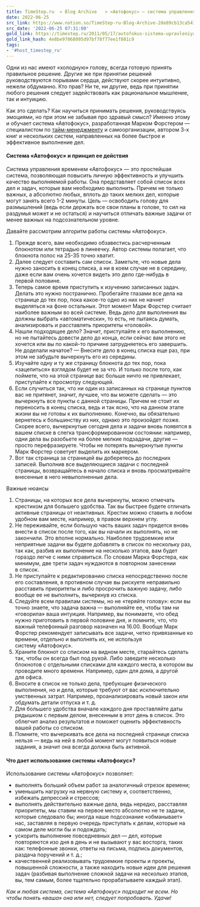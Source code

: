 ```yaml
---
title: TimeStep.ru  » Blog Archive   » «Автофокус» — система управления временем Марка Форстера
date: 2022-06-25
src_link: https://www.notion.so/TimeStep-ru-Blog-Archive-28e89cb13ca5437487f77a5f0388bfe2
src_date: '2022-06-25 07:31:00'
gold_link: https://timestep.ru/2011/05/17/avtofokus-sistema-upravleniya-vremenem-marka-forstera
gold_link_hash: 4e8be97068095d97bf78f77ee1f881c9
tags:
- '#host_timestep_ru'
---
```



Одни из нас имеют «холодную» голову, всегда готовую принять правильное решение. Другие же при принятии решений руководствуются порывами сердца, действуют скорее интуитивно, нежели обдуманно. Кто прав? Ни те, ни другие, ведь при принятии любого решения следует задействовать как рациональное мышление, так и интуицию.


Как это сделать? Как научиться принимать решения, руководствуясь эмоциями, но при этом не забывая про здравый смысл? Именно этому и обучает система «Автофокус», разработанная Марком Форстером — специалистом по [тайм-менеджменту](#) и самоорганизации, автором 3-х книг и нескольких систем, направленных на более быстрое и эффективное выполнение дел.


#### Система «Автофокус» и принцип ее действия


Система управления временем «Автофокус» — это простейшая система, позволяющая повысить личную эффективность и улучшить качество выполняемой работы. Она представляет собой список всех дел и задач, которые вам необходимо выполнить. Причем не только важных, а абсолютно любых, вплоть до таких мелких дел, которые могут занять всего 1-2 минуты. Цель — освободить голову для размышлений (ведь если держать все свои планы в голове, то сил на раздумья может и не остаться) и научиться отличать важные задачи от менее важных на подсознательном уровне.


Давайте рассмотрим алгоритм работы системы «Автофокус».


1. Прежде всего, вам необходимо обзавестись расчерченным блокнотом или тетрадью в линеечку. Автор системы полагает, что блокнота полос на 25-35 точно хватит.
2. Далее следует составить сам список. Заметьте, что новые дела нужно заносить в конец списка, а ни в коем случае не в середину, даже если вам очень хочется видеть это дело где-нибудь в первой половине.
3. Теперь самое время приступить к изучению записанных задач. Делать это нужно постранично. Пробегайте глазами все дела на странице до тех пор, пока какое-то одно из них не начнет выделяться на фоне остальных. Этот момент Марк Форстер считает наиболее важным во всей системе. Ведь дело для выполнения вы должны выбрать «автоматически», то есть, не пытаясь думать, анализировать и расставлять приоритеты «головой».
4. Нашли подходящее дело? Значит, приступайте к его выполнению, но не пытайтесь довести дело до конца, если сейчас вам этого не хочется или вы по какой-то причине затрудняетесь его завершить. Не доделали начатое? — Внесите дело в конец списка еще раз, при этом не забудьте вычеркнуть его из середины.
5. Изучайте одну и ту же страницу блокнота до тех пор, пока «зацепиться» взглядом будет не за что. И только после того, как поймете, что на этой странице вас больше ничто не привлекает, приступайте к просмотру следующей.
6. Если случиться так, что ни один из записанных на странице пунктов вас не притянет, значит, лучшее, что вы можете сделать — это вычеркнуть все пункты с данной страницы. Причем не стоит их переносить в конец списка, ведь и так ясно, что на данном этапе жизни вы не готовы к их выполнению. Конечно, вы обязательно вернетесь к большинству из них, однако это произойдет позже. Скорее всего, вычеркнутые сегодня дела и задачи вновь появятся в вашем списке в слегка трансформированном состоянии: например, одни дела вы разобьете на более мелкие подзадачи, другие — просто перефразируете. Чтобы не потерять вычеркнутые пункты Марк Форстер советует выделить их маркером.
7. Вот так страница за страницей вы доберетесь до последних записей. Выполнив все выделяющиеся задачи с последней страницы, возвращайтесь в начало списка и вновь просматривайте внесенные в него невыполненные дела.


Важные нюансы


1. Страницы, на которых все дела вычеркнуты, можно отмечать крестиком для большего удобства. Так вы быстрее будете отличать активные страницы от неактивных. Крестик можно ставить в любом удобном вам месте, например, в правом верхнем углу.
2. Не переживайте, если большую часть ваших задач придется вновь внести в список после того, как вы начали их выполнять, но не закончили. Это вполне нормально. Наиболее трудоемкие или неприятные задачи вы будете добавлять в список по нескольку раз, так как, разбив их выполнение на несколько этапов, вам будет гораздо легче с ними справиться. По словам Марка Форстера, как минимум, две трети задач нуждаются в повторном занесении в список.
3. Не приступайте к редактированию списка непосредственно после его составления, в противном случае вы рискуете неправильно расставить приоритеты и либо просрочить важную задачу, либо вообще ее не выполнить, вычеркнув из списка.
4. Следуйте всем правилам системы, но не «теряйте голову»: если вы точно знаете, что задача важна — выполняйте ее, чтобы там ни «говорила» ваша интуиция. Например, вы понимаете, что обед нужно приготовить в первой половине дня, и помните, что, что важный телефонный разговор назначен на 16.00. Вообще Марк Форстер рекомендует записывать все задачи, четко привязанные ко времени, отдельно и выполнять их, не используя систему «Автофокус».
5. Храните блокнот со списком на видном месте, старайтесь сделать так, чтобы он всегда был под рукой. Либо заведите несколько блокнотов с отдельными списками для каждого места, в котором вы проводите много времени. Например, один для дома, а другой для офиса.
6. Вносите в список не только дела, требующие физического выполнения, но и дела, которые требуют от вас исключительно умственных затрат. Например, проанализировать новый закон или обдумать детали отпуска и т. д.
7. Для большего удобства вначале каждого дня проставляйте даты рядышком с первым делом, внесенным в этот день в список. Это облегчит анализ результатов и поможет оценить эффективность вашей работы со списком.
8. Помните, что вычеркивать все дела на последней странице списка нельзя — ведь на ней в любой момент могут появиться новые задания, а значит она всегда должна быть активной.


#### Что дает использование системы «Автофокус»?


Использование системы «Автофокус» позволяет:


* выполнять больший объем работ за аналогичный отрезок времени;
* уменьшить нагрузку на нервную систему и, соответственно, избежать депрессий и стрессов;
* выполнять действительно важные дела, ведь нередко, расставляя приоритеты, мы ставим на первое место абсолютно не те задачи, которые следовало бы; иногда наше подсознание «обманывает» нас, заставляя в первую очередь приступать к делам, которые на самом деле могли бы и подождать;
* ускорить выполнение повседневных дел — дел, которые повторяются изо дня в день и не вызывают у вас восторга, таких как: телефонные звонки, ответы на письма, подпись документов, раздача поручений и т. д.;
* качественней реализовывать трудоемкие проекты и проекты, повышенной сложности, а также находить новые идеи для решения задач (разбивая выполнение сложной задачи на несколько этапов, вы, тем самым, более тщательно прорабатываете каждый этап).


*Как и любая система, система «Автофокус» подходит не всем. Но чтобы понять «ваша» она или нет, следует попробовать. Удачи!*